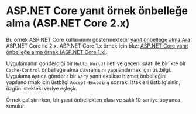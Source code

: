 # <a name="aspnet-core-response-caching-sample-aspnet-core-2x"></a>ASP.NET Core yanıt örnek önbelleğe alma (ASP.NET Core 2.x)

Bu örnek ASP.NET Core kullanımını göstermektedir [yanıt önbelleğe alma Ara](xref:performance/caching/middleware) ASP.NET Core ile 2.x. ASP.NET Core 1.x örnek için bkz: [ASP.NET Core yanıt önbelleğe alma örnek (ASP.NET Core 1.x)](https://github.com/aspnet/Docs/tree/master/aspnetcore/performance/caching/middleware/samples/1.x).

Uygulamanın gönderdiği bir `Hello World!` ileti ve geçerli saati ile birlikte bir `Cache-Control` önbelleğe alma davranışını yapılandırmak için üstbilgi. Uygulama ayrıca gönderir bir `Vary` yanıt eksikse hizmet önbelleğini yapılandırmak için üstbilgi `Accept-Encoding` sonraki istekleri üstbilgisinin, özgün istekteki veriye eşleşir.

Örnek çalıştırırken, bir yanıt önbellekten olası ve saklı 10 saniye boyunca sunulur.
